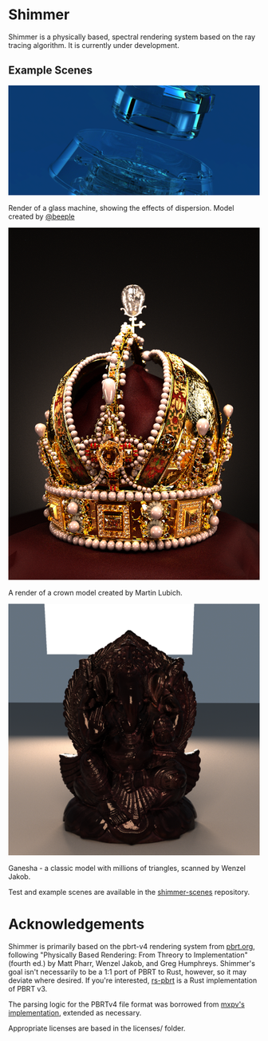
# Shimmer

Shimmer is a physically based, spectral rendering system based on the ray tracing algorithm. It is currently under development.

## Example Scenes

![transparent_machine](images/frame675.png)

Render of a glass machine, showing the effects of dispersion. Model created by [@beeple](https://www.beeple-crap.com/)

![crown](images/shimmer-crown-1.png)

A render of a crown model created by Martin Lubich.

![ganesha](images/shimmer-ganesha-1.png)

Ganesha - a classic model with millions of triangles, scanned by Wenzel Jakob.

Test and example scenes are available in the [shimmer-scenes](https://github.com/jalberse/shimmer-scenes) repository.

# Acknowledgements

Shimmer is primarily based on the pbrt-v4 rendering system from [pbrt.org](https://pbrt.org/), following "Physically Based Rendering: From Threory to Implementation" (fourth ed.) by Matt Pharr, Wenzel Jakob, and Greg Humphreys. Shimmer's goal isn't necessarily to be a 1:1 port of PBRT to Rust, however, so it may deviate where desired. If you're interested, [rs-pbrt](https://github.com/wahn/rs_pbrt) is a Rust implementation of PBRT v3.

The parsing logic for the PBRTv4 file format was borrowed from [mxpv's implementation](https://github.com/mxpv/pbrt4), extended as necessary.

Appropriate licenses are based in the licenses/ folder.
